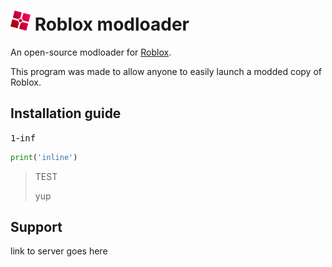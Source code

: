 <h1>
    <img src="GitHub Files/Images/modloader.png" height="32" alt="logo"/> Roblox modloader
</h1>

An open-source modloader for <a href="https://www.roblox.com">Roblox</a>.

This program was made to allow anyone to easily launch a modded copy of Roblox.


<h2>
    Installation guide
</h2>

<kbd>1</kbd>-<kbd>inf</kbd>

```python
print('inline')
```

<blockquote>
TEST

yup
</blockquote>

<h2>
    Support
</h2>
link to server goes here